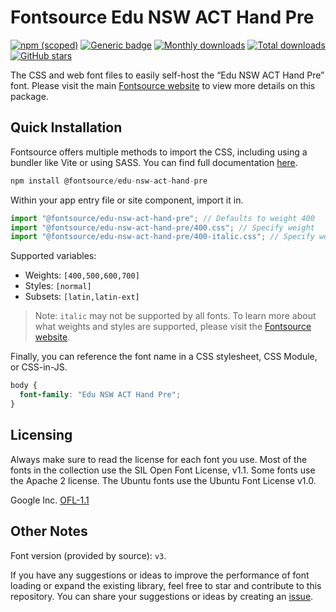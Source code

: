 # Fontsource Edu NSW ACT Hand Pre

[![npm (scoped)](https://img.shields.io/npm/v/@fontsource/edu-nsw-act-hand-pre?color=brightgreen)](https://www.npmjs.com/package/@fontsource/edu-nsw-act-hand-pre) [![Generic badge](https://img.shields.io/badge/fontsource-passing-brightgreen)](https://github.com/fontsource/fontsource) [![Monthly downloads](https://badgen.net/npm/dm/@fontsource/edu-nsw-act-hand-pre)](https://github.com/fontsource/fontsource) [![Total downloads](https://badgen.net/npm/dt/@fontsource/edu-nsw-act-hand-pre)](https://github.com/fontsource/fontsource) [![GitHub stars](https://img.shields.io/github/stars/fontsource/fontsource.svg?style=social&label=Star)](https://github.com/fontsource/fontsource/stargazers)

The CSS and web font files to easily self-host the “Edu NSW ACT Hand Pre” font. Please visit the main [Fontsource website](https://fontsource.org/fonts/edu-nsw-act-hand-pre) to view more details on this package.

## Quick Installation

Fontsource offers multiple methods to import the CSS, including using a bundler like Vite or using SASS. You can find full documentation [here](https://fontsource.org/docs/getting-started/introduction).

```javascript
npm install @fontsource/edu-nsw-act-hand-pre
```

Within your app entry file or site component, import it in.

```javascript
import "@fontsource/edu-nsw-act-hand-pre"; // Defaults to weight 400
import "@fontsource/edu-nsw-act-hand-pre/400.css"; // Specify weight
import "@fontsource/edu-nsw-act-hand-pre/400-italic.css"; // Specify weight and style
```

Supported variables:
- Weights: `[400,500,600,700]`
- Styles: `[normal]`
- Subsets: `[latin,latin-ext]`

> Note: `italic` may not be supported by all fonts. To learn more about what weights and styles are supported, please visit the [Fontsource website](https://fontsource.org/fonts/edu-nsw-act-hand-pre).

Finally, you can reference the font name in a CSS stylesheet, CSS Module, or CSS-in-JS.

```css
body {
  font-family: "Edu NSW ACT Hand Pre";
}
```

## Licensing
Always make sure to read the license for each font you use. Most of the fonts in the collection use the SIL Open Font License, v1.1. Some fonts use the Apache 2 license. The Ubuntu fonts use the Ubuntu Font License v1.0.

Google Inc.
[OFL-1.1](http://scripts.sil.org/OFL)

## Other Notes
Font version (provided by source): `v3`.

If you have any suggestions or ideas to improve the performance of font loading or expand the existing library, feel free to star and contribute to this repository. You can share your suggestions or ideas by creating an [issue](https://github.com/fontsource/fontsource/issues).
